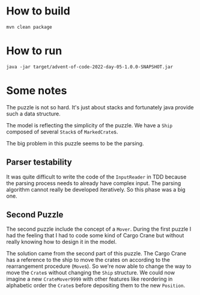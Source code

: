 # How to build

```
mvn clean package
```

# How to run

```
java -jar target/advent-of-code-2022-day-05-1.0.0-SNAPSHOT.jar
```

# Some notes
The puzzle is not so hard.
It's just about stacks and fortunately java provide such a data structure.

The model is reflecting the simplicity of the puzzle.
We have a `Ship` composed of several `Stack`s of `MarkedCrate`s.

The big problem in this puzzle seems to be the parsing.

## Parser testability
It was quite difficult to write the code of the `InputReader` in TDD because the parsing process needs to already have complex input.
The parsing algorithm cannot really be developed iteratively.
So this phase was a big one.

## Second Puzzle
The second puzzle include the concept of a `Mover`.
During the first puzzle I had the feeling that I had to code some kind of Cargo Crane but without really knowing how to design it in the model.

The solution came from the second part of this puzzle.
The Cargo Crane has a reference to the ship to move the crates on according to the rearrangement procedure (`Move`s).
So we're now able to change the way to move the `Crate`s without changing the `Ship` structure.
We could now imagine a new `CrateMover9999` with other features like reordering in alphabetic order the `Crate`s before depositing them to the new `Position`.